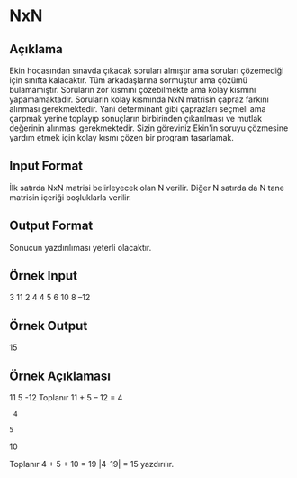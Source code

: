 # NxN 
## Açıklama 
  Ekin hocasından sınavda çıkacak soruları almıştır ama soruları çözemediği için sınıfta kalacaktır. Tüm arkadaşlarına sormuştur ama çözümü bulamamıştır. Soruların zor kısmını çözebilmekte ama kolay kısmını yapamamaktadır. Soruların kolay kısmında NxN matrisin çapraz farkını alınması gerekmektedir. Yani determinant gibi çaprazları seçmeli ama çarpmak yerine toplayıp sonuçların birbirinden çıkarılması ve mutlak değerinin alınması gerekmektedir. Sizin göreviniz Ekin'in soruyu çözmesine yardım etmek için kolay kısmı çözen bir program tasarlamak. 
 
## Input Format 
  İlk satırda NxN matrisi belirleyecek olan N verilir. Diğer N satırda da N tane matrisin içeriği boşluklarla verilir. 

## Output Format 
  Sonucun yazdırılıması yeterli olacaktır. 

## Örnek Input 
  3 
  11 2 4 
  4 5 6 
  10 8 –12 

## Örnek Output 
  15 

## Örnek Açıklaması 
  11 
      5 
        -12 
  Toplanır 11 + 5 – 12 = 4 
 
     4
     
    5
    
  10
  
  Toplanır 4 + 5 + 10 = 19 
  |4-19| = 15 yazdırılır. 
